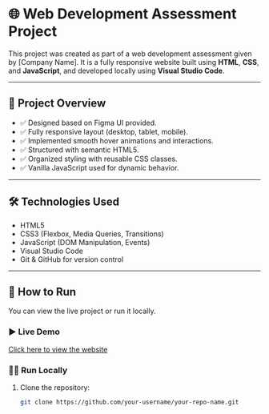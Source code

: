 # 🌐 Web Development Assessment Project

This project was created as part of a web development assessment given by [Company Name]. It is a fully responsive website built using **HTML**, **CSS**, and **JavaScript**, and developed locally using **Visual Studio Code**.

---

## 📁 Project Overview

- ✅ Designed based on Figma UI provided.
- ✅ Fully responsive layout (desktop, tablet, mobile).
- ✅ Implemented smooth hover animations and interactions.
- ✅ Structured with semantic HTML5.
- ✅ Organized styling with reusable CSS classes.
- ✅ Vanilla JavaScript used for dynamic behavior.

---

## 🛠️ Technologies Used

- HTML5
- CSS3 (Flexbox, Media Queries, Transitions)
- JavaScript (DOM Manipulation, Events)
- Visual Studio Code
- Git & GitHub for version control

---

## 🚀 How to Run

You can view the live project or run it locally.

### ▶️ Live Demo
[Click here to view the website](https://your-github-username.github.io/your-repo-name)

### 🧑‍💻 Run Locally
1. Clone the repository:
   ```bash
   git clone https://github.com/your-username/your-repo-name.git
